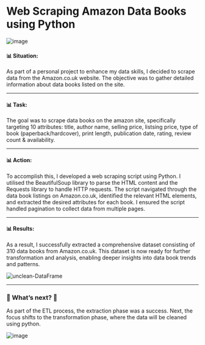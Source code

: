 # Web Scraping Amazon Data Books using Python 
![image](https://github.com/user-attachments/assets/47b8fe7d-a68f-4e9e-bc03-7001b8d56b2f)


#### 📊 Situation: 
 
As part of a personal project to enhance my data skills, I decided to scrape data from the Amazon.co.uk website. The objective was to gather detailed information about data books listed on the site.

---
#### 📊 Task:  

The goal was to scrape data books on the amazon site, specifically targeting 10 attributes: title, author name, selling price, listsing price, type of book (paperback/hardcover), print length, publication date, rating, review count & availability.

---
#### 📊 Action:

To accomplish this, I developed a web scraping script using Python. I utilised the BeautifulSoup library to parse the HTML content and the Requests library to handle HTTP requests. The script navigated through the data book listings on Amazon.co.uk, identified the relevant HTML elements, and extracted the desired attributes for each book. I ensured the script handled pagination to collect data from multiple pages.

---
#### 📊 Results: 
As a result, I successfully extracted a comprehensive dataset consisting of 310 data books from Amazon.co.uk. This dataset is now ready for further transformation and analysis, enabling deeper insights into data book trends and patterns.

![unclean-DataFrame](https://github.com/user-attachments/assets/1eacab1c-4a6b-4eaa-b768-d1f6197effcb)

---
###  🚀 What’s next? 🚀

As part of the ETL process, the extraction phase was a success. Next, the focus shifts to the transformation phase, where the data will be cleaned using python.

![image](https://github.com/user-attachments/assets/af1a1310-952b-4018-a766-33d9535baa89)

